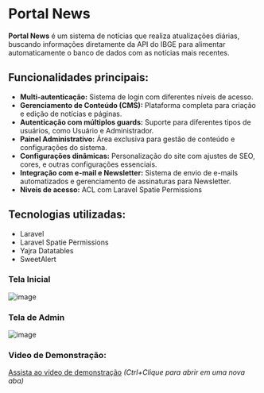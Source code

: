 # Portal News

**Portal News** é um sistema de notícias que realiza atualizações diárias, buscando informações diretamente da API do IBGE para alimentar automaticamente o banco de dados com as notícias mais recentes.

## Funcionalidades principais:

- **Multi-autenticação:** Sistema de login com diferentes níveis de acesso.
- **Gerenciamento de Conteúdo (CMS):** Plataforma completa para criação e edição de notícias e páginas.
- **Autenticação com múltiplos guards:** Suporte para diferentes tipos de usuários, como Usuário e Administrador.
- **Painel Administrativo:** Área exclusiva para gestão de conteúdo e configurações do sistema.
- **Configurações dinâmicas:** Personalização do site com ajustes de SEO, cores, e outras configurações essenciais.
- **Integração com e-mail e Newsletter:** Sistema de envio de e-mails automatizados e gerenciamento de assinaturas para Newsletter.
- **Niveis de acesso:** ACL com Laravel Spatie Permissions

## Tecnologias utilizadas:
- Laravel
- Laravel Spatie Permissions
- Yajra Datatables
- SweetAlert

### Tela Inicial
![image](https://github.com/user-attachments/assets/bfc13884-5bcb-4520-847e-44efd53a0702)

### Tela de Admin
![image](https://github.com/user-attachments/assets/03df4ea0-fb96-49e5-acfb-72fb3799cb55)

### Video de Demonstração:
[Assista ao vídeo de demonstração](https://www.youtube.com/watch?v=K_eP-ShV9BM)
*(Ctrl+Clique para abrir em uma nova aba)*



